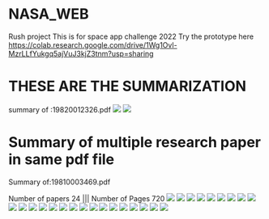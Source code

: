 # NASA_WEB
Rush project This is for space app challenge 2022
Try the prototype here
https://colab.research.google.com/drive/1Wg1Ovl-MzrLLfYukgq5ajVuJ3kjZ3tnm?usp=sharing
<h1>THESE ARE THE SUMMARIZATION  </h1>
summary of :19820012326.pdf
<img src="https://cdn.discordapp.com/attachments/1025603558952927274/1026174122117574736/IMG_20221002_234925.jpg"/>
<img src="https://cdn.discordapp.com/attachments/1025603558952927274/1026174121735897128/IMG_20221002_234914.jpg"/>
<h1> Summary of multiple research paper in same pdf file </h1>

<h8>Summary of:19810003469.pdf</h68>

<h7>Number of papers 24 |||</h7>
<h7>Number of Pages 720</h7>
<img src="https://cdn.discordapp.com/attachments/1025603558952927274/1026180104981856337/unknown.png"/>
<img src="https://cdn.discordapp.com/attachments/1025603558952927274/1026180123742978058/unknown.png"/>
<img src="https://cdn.discordapp.com/attachments/1025603558952927274/1026180175618113627/unknown.png"/>
<img src="https://cdn.discordapp.com/attachments/1025603558952927274/1026180185072091298/unknown.png"/>
<img src="https://cdn.discordapp.com/attachments/1025603558952927274/1026180790456959077/unknown.png"/>
<img src="https://cdn.discordapp.com/attachments/1025603558952927274/1026180808278560838/unknown.png"/>
<img src="https://cdn.discordapp.com/attachments/1025603558952927274/1026180822421753927/unknown.png"/>
<img src="https://cdn.discordapp.com/attachments/1025603558952927274/1026181039808331796/unknown.png"/>
<img src="https://cdn.discordapp.com/attachments/1025603558952927274/1026181341781438484/unknown.png"/>
<img src="https://cdn.discordapp.com/attachments/1025603558952927274/1026181486547845301/unknown.png"/>
<img src="https://cdn.discordapp.com/attachments/1025603558952927274/1026181594224001064/unknown.png"/>
<img src="https://cdn.discordapp.com/attachments/1025603558952927274/1026184566337196123/unknown.png"/>
<img src="https://cdn.discordapp.com/attachments/1025603558952927274/1026184588969644085/unknown.png"/>
<img src="https://cdn.discordapp.com/attachments/1025603558952927274/1026184635337687080/unknown.png"/>
<img src="https://cdn.discordapp.com/attachments/1025603558952927274/1026184650063872150/unknown.png"/>
<img src="https://cdn.discordapp.com/attachments/1025603558952927274/1026184666107093132/unknown.png"/>
<img src="https://cdn.discordapp.com/attachments/1025603558952927274/1026184684943708160/unknown.png"/>
<img src="https://cdn.discordapp.com/attachments/1025603558952927274/1026184733811544244/unknown.png"/>
<img src="https://cdn.discordapp.com/attachments/1025603558952927274/1026184757538717926/unknown.png"/>
<img src="https://cdn.discordapp.com/attachments/1025603558952927274/1026184766480978010/unknown.png"/>
<img src="https://cdn.discordapp.com/attachments/1025603558952927274/1026184789377683486/unknown.png"/>
<img src="https://cdn.discordapp.com/attachments/1025603558952927274/1026184808222691498/unknown.png"/>
<img src="https://cdn.discordapp.com/attachments/1025603558952927274/1026184824223969380/unknown.png"/>
<img src="https://cdn.discordapp.com/attachments/1025603558952927274/1026184851306586153/unknown.png"/>
<img src="https://cdn.discordapp.com/attachments/1025603558952927274/1026184878213054464/unknown.png"/>

